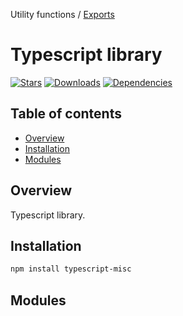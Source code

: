 Utility functions / [Exports](modules.md)

# Typescript library

[![Stars](https://img.shields.io/github/stars/iliubinskii/typescript-misc)](https://github.com/iliubinskii/typescript-misc)
[![Downloads](https://img.shields.io/npm/dm/typescript-misc)](https://www.npmjs.com/package/typescript-misc)
[![Dependencies](https://img.shields.io/librariesio/release/npm/typescript-misc)](https://libraries.io/npm/typescript-misc)

## Table of contents

- [Overview](#overview)
- [Installation](#installation)
- [Modules](#modules)

## <a id="overview"></a>Overview

Typescript library.

## <a id="installation"></a>Installation

```sh
npm install typescript-misc
```

## <a id="modules"></a>Modules
